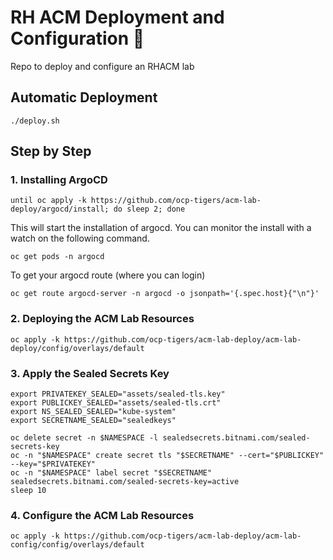 # RH ACM Deployment and Configuration 🧙‍

Repo to deploy and configure an RHACM lab

## Automatic Deployment

```
./deploy.sh
```

## Step by Step

### 1. Installing ArgoCD

```
until oc apply -k https://github.com/ocp-tigers/acm-lab-deploy/argocd/install; do sleep 2; done
```

This will start the installation of argocd. You can monitor the install with a watch on the following command.

```
oc get pods -n argocd
```

To get your argocd route (where you can login)

```
oc get route argocd-server -n argocd -o jsonpath='{.spec.host}{"\n"}'
```

### 2. Deploying the ACM Lab Resources

```
oc apply -k https://github.com/ocp-tigers/acm-lab-deploy/acm-lab-deploy/config/overlays/default
```

### 3. Apply the Sealed Secrets Key

```
export PRIVATEKEY_SEALED="assets/sealed-tls.key"
export PUBLICKEY_SEALED="assets/sealed-tls.crt"
export NS_SEALED_SEALED="kube-system"
export SECRETNAME_SEALED="sealedkeys"

oc delete secret -n $NAMESPACE -l sealedsecrets.bitnami.com/sealed-secrets-key
oc -n "$NAMESPACE" create secret tls "$SECRETNAME" --cert="$PUBLICKEY" --key="$PRIVATEKEY"
oc -n "$NAMESPACE" label secret "$SECRETNAME" sealedsecrets.bitnami.com/sealed-secrets-key=active
sleep 10
```

### 4. Configure the ACM Lab Resources

```
oc apply -k https://github.com/ocp-tigers/acm-lab-deploy/acm-lab-config/config/overlays/default
```
